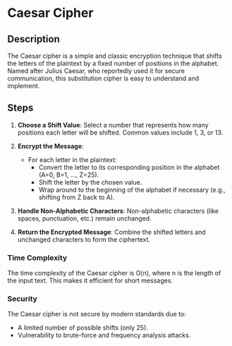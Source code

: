 # Caesar Cipher

## Description

The Caesar cipher is a simple and classic encryption technique that shifts the letters of the plaintext by a fixed number of positions in the alphabet. Named after Julius Caesar, who reportedly used it for secure communication, this substitution cipher is easy to understand and implement.

## Steps

1. **Choose a Shift Value**: Select a number that represents how many positions each letter will be shifted. Common values include 1, 3, or 13.
  
2. **Encrypt the Message**:
   - For each letter in the plaintext:
     - Convert the letter to its corresponding position in the alphabet (A=0, B=1, ..., Z=25).
     - Shift the letter by the chosen value.
     - Wrap around to the beginning of the alphabet if necessary (e.g., shifting from Z back to A).
  
3. **Handle Non-Alphabetic Characters**: Non-alphabetic characters (like spaces, punctuation, etc.) remain unchanged.

4. **Return the Encrypted Message**: Combine the shifted letters and unchanged characters to form the ciphertext.

### Time Complexity

The time complexity of the Caesar cipher is O(n), where n is the length of the input text. This makes it efficient for short messages.

### Security
The Caesar cipher is not secure by modern standards due to:

- A limited number of possible shifts (only 25).
- Vulnerability to brute-force and frequency analysis attacks.
